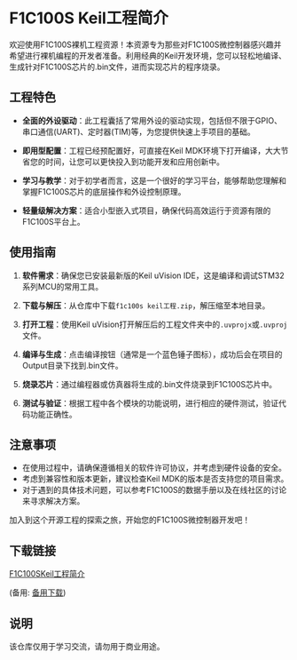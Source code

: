 # F1C100S Keil工程简介

欢迎使用F1C100S裸机工程资源！本资源专为那些对F1C100S微控制器感兴趣并希望进行裸机编程的开发者准备。利用经典的Keil开发环境，您可以轻松地编译、生成针对F1C100S芯片的.bin文件，进而实现芯片的程序烧录。

## 工程特色

- **全面的外设驱动**：此工程囊括了常用外设的驱动实现，包括但不限于GPIO、串口通信(UART)、定时器(TIM)等，为您提供快速上手项目的基础。
  
- **即用型配置**：工程已经预配置好，可直接在Keil MDK环境下打开编译，大大节省您的时间，让您可以更快投入到功能开发和应用创新中。
  
- **学习与教学**：对于初学者而言，这是一个很好的学习平台，能够帮助您理解和掌握F1C100S芯片的底层操作和外设控制原理。
  
- **轻量级解决方案**：适合小型嵌入式项目，确保代码高效运行于资源有限的F1C100S平台上。

## 使用指南

1. **软件需求**：确保您已安装最新版的Keil uVision IDE，这是编译和调试STM32系列MCU的常用工具。
   
2. **下载与解压**：从仓库中下载`f1c100s keil工程.zip`，解压缩至本地目录。

3. **打开工程**：使用Keil uVision打开解压后的工程文件夹中的`.uvprojx`或`.uvproj`文件。

4. **编译与生成**：点击编译按钮（通常是一个蓝色锤子图标），成功后会在项目的Output目录下找到.bin文件。

5. **烧录芯片**：通过编程器或仿真器将生成的.bin文件烧录到F1C100S芯片中。

6. **测试与验证**：根据工程中各个模块的功能说明，进行相应的硬件测试，验证代码功能正确性。

## 注意事项

- 在使用过程中，请确保遵循相关的软件许可协议，并考虑到硬件设备的安全。
- 考虑到兼容性和版本更新，建议检查Keil MDK的版本是否支持您的项目需求。
- 对于遇到的具体技术问题，可以参考F1C100S的数据手册以及在线社区的讨论来寻求解决方案。

加入到这个开源工程的探索之旅，开始您的F1C100S微控制器开发吧！

## 下载链接
[F1C100SKeil工程简介](https://pan.quark.cn/s/b178521b5bc3) 

(备用: [备用下载](https://pan.baidu.com/s/1CcqruXFcMCq5nPU8aegvUA?pwd=1234))

## 说明

该仓库仅用于学习交流，请勿用于商业用途。
